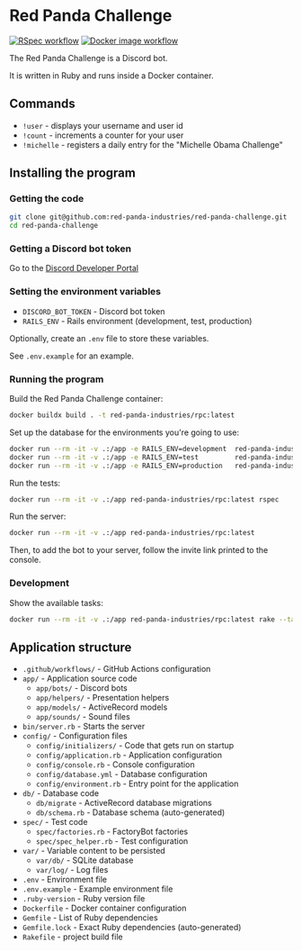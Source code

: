 # Red Panda Challenge

[![RSpec workflow](https://github.com/red-panda-industries/red-panda-challenge/actions/workflows/rspec.yml/badge.svg)](https://github.com/red-panda-industries/red-panda-challenge/actions/workflows/rspec.yml) [![Docker image workflow](https://github.com/red-panda-industries/red-panda-challenge/actions/workflows/docker-image.yml/badge.svg)](https://github.com/red-panda-industries/red-panda-challenge/actions/workflows/docker-image.yml)

The Red Panda Challenge is a Discord bot.

It is written in Ruby and runs inside a Docker container.

## Commands

- `!user` - displays your username and user id
- `!count` - increments a counter for your user
- `!michelle` - registers a daily entry for the "Michelle Obama Challenge"

## Installing the program

### Getting the code

```bash
git clone git@github.com:red-panda-industries/red-panda-challenge.git
cd red-panda-challenge
```

### Getting a Discord bot token

Go to the [Discord Developer Portal](https://discord.com/developers/applications)

### Setting the environment variables

- `DISCORD_BOT_TOKEN` - Discord bot token
- `RAILS_ENV` - Rails environment (development, test, production)

Optionally, create an `.env` file to store these variables.

See `.env.example` for an example.

### Running the program

Build the Red Panda Challenge container:
```bash
docker buildx build . -t red-panda-industries/rpc:latest
```

Set up the database for the environments you're going to use:
```bash
docker run --rm -it -v .:/app -e RAILS_ENV=development  red-panda-industries/rpc:latest rake db:setup
docker run --rm -it -v .:/app -e RAILS_ENV=test         red-panda-industries/rpc:latest rake db:setup
docker run --rm -it -v .:/app -e RAILS_ENV=production   red-panda-industries/rpc:latest rake db:setup
```

Run the tests:
```bash
docker run --rm -it -v .:/app red-panda-industries/rpc:latest rspec
```

Run the server:
```bash
docker run --rm -it -v .:/app red-panda-industries/rpc:latest
```

Then, to add the bot to your server, follow the invite link printed to the console.

### Development

Show the available tasks:
```bash
docker run --rm -it -v .:/app red-panda-industries/rpc:latest rake --tasks
```

## Application structure

- `.github/workflows/` - GitHub Actions configuration
- `app/` - Application source code
  - `app/bots/` - Discord bots
  - `app/helpers/` - Presentation helpers
  - `app/models/` - ActiveRecord models
  - `app/sounds/` - Sound files
- `bin/server.rb` - Starts the server
- `config/` - Configuration files
  - `config/initializers/` - Code that gets run on startup
  - `config/application.rb` - Application configuration
  - `config/console.rb` - Console configuration
  - `config/database.yml` - Database configuration
  - `config/environment.rb` - Entry point for the application
- `db/` - Database code
  - `db/migrate` - ActiveRecord database migrations
  - `db/schema.rb` - Database schema (auto-generated)
- `spec/` - Test code
  - `spec/factories.rb` - FactoryBot factories
  - `spec/spec_helper.rb` - Test configuration
- `var/` - Variable content to be persisted
  - `var/db/` - SQLite database
  - `var/log/` - Log files
- `.env` - Environment file
- `.env.example` - Example environment file
- `.ruby-version` - Ruby version file
- `Dockerfile` - Docker container configuration
- `Gemfile` - List of Ruby dependencies
- `Gemfile.lock` - Exact Ruby dependencies (auto-generated)
- `Rakefile` - project build file
